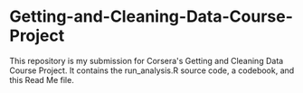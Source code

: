 # Getting-and-Cleaning-Data-Course-Project

This repository is my submission for Corsera's Getting and Cleaning Data Course Project.
It contains the run_analysis.R source code, a codebook, and this Read Me file.
